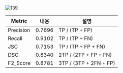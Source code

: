 ![139](https://user-images.githubusercontent.com/19265337/153465481-95d24e8c-0fbc-4e3f-b26d-c7e3777070f7.png)


| **Metric** | **내용** | **설명** |
|---|---|---|
| Precision | 0.7696| TP / (TP + FP) |
| Recall | 0.9102| TP / (TP + FN) |
| JSC | 0.7153 | TP / (TP + FP + FN) |
| DSC | 0.8340 | 2TP / (2TP + FP + FN) |
| F2_Score | 0.8781| 3TP / (3TP + 2FN + FP) |
